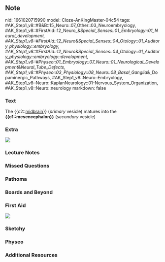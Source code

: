 ## Note
nid: 1661020715990
model: Cloze-AnKingMaster-04c54
tags: #AK_Step1_v8::#B&B::15_Neuro::07_Other::03_Neuroembryology, #AK_Step1_v8::#FirstAid::12_Neuro_&_Special_Senses::01_Embryology::01_Neural_development, #AK_Step1_v8::#FirstAid::12_Neuro_&_Special_Senses::04_Otology::01_Auditory_physiology::embryology, #AK_Step1_v8::#FirstAid::12_Neuro_&_Special_Senses::04_Otology::01_Auditory_physiology::embryology::development, #AK_Step1_v8::#Physeo::01_Embryology::07_Neuro::01_Neurological_Development_&_Neural_Tube_Defects, #AK_Step1_v8::#Physeo::03_Physiology::08_Neuro::08_Basal_Ganglia_&_Dopaminergic_Pathways, #AK_Step1_v8::Neuro::Embryology, #AK_Step1_v8::Neuro::KaplanNeurology::01-Nervous_System_Organization, #AK_Step1_v8::Neuro::neurology
markdown: false

### Text
<div>
  The {{c2::<u>midbrain</u>}} (<i>primary</i> vesicle) matures into
  the <b>{{c1::mesencephalon}}</b> (<i>secondary</i> vesicle)
</div>

### Extra
<img src="paste-221560182931885.jpg">

### Lecture Notes


### Missed Questions


### Pathoma


### Boards and Beyond


### First Aid
<img src="tmpTBenZA.png">

### Sketchy


### Physeo


### Additional Resources


